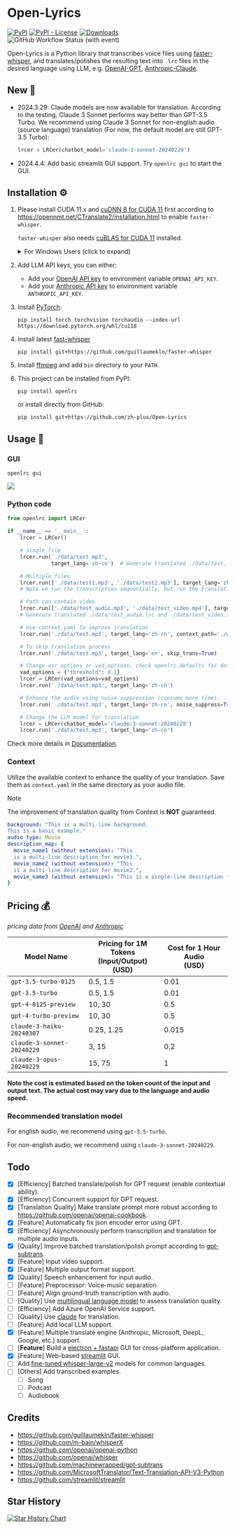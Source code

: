 # Open-Lyrics

[![PyPI](https://img.shields.io/pypi/v/openlrc)](https://pypi.org/project/openlrc/)
[![PyPI - License](https://img.shields.io/pypi/l/openlrc)](https://pypi.org/project/openlrc/)
[![Downloads](https://static.pepy.tech/badge/openlrc)](https://pepy.tech/project/openlrc)
![GitHub Workflow Status (with event)](https://img.shields.io/github/actions/workflow/status/zh-plus/Open-Lyrics/ci.yml)

Open-Lyrics is a Python library that transcribes voice files using
[faster-whisper](https://github.com/guillaumekln/faster-whisper), and translates/polishes the resulting text
into `.lrc` files in the desired language using LLM,
e.g. [OpenAI-GPT](https://github.com/openai/openai-python), [Anthropic-Claude](https://github.com/anthropics/anthropic-sdk-python).

## New 🚨

- 2024.3.29: Claude models are now available for translation. According to the testing, Claude 3 Sonnet performs way
  better than GPT-3.5 Turbo. We recommend using Claude 3 Sonnet for non-english audio (source language) translation (For
  now, the default model
  are still GPT-3.5 Turbo):
    ```python
    lrcer = LRCer(chatbot_model='claude-3-sonnet-20240229')
    ```
- 2024.4.4: Add basic streamlit GUI support. Try `openlrc gui` to start the GUI.

## Installation ⚙️

1. Please install CUDA 11.x and [cuDNN 8 for CUDA 11](https://developer.nvidia.com/cudnn) first according
   to https://opennmt.net/CTranslate2/installation.html to enable `faster-whisper`.

   `faster-whisper` also needs [cuBLAS for CUDA 11](https://developer.nvidia.com/cublas) installed.
   <details>
   <summary>For Windows Users (click to expand)</summary> 

   (For Windows Users only) Windows user can Download the libraries from Purfview's repository:

   Purfview's [whisper-standalone-win](https://github.com/Purfview/whisper-standalone-win) provides the required NVIDIA
   libraries for Windows in a [single archive](https://github.com/Purfview/whisper-standalone-win/releases/tag/libs).
   Decompress the archive and place the libraries in a directory included in the `PATH`.

   </details>


2. Add LLM API keys, you can either:
    - Add your [OpenAI API key](https://platform.openai.com/account/api-keys) to environment variable `OPENAI_API_KEY`.
    - Add your [Anthropic API key](https://console.anthropic.com/settings/keys) to environment
      variable `ANTHROPIC_API_KEY`.

3. Install [PyTorch](https://pytorch.org/get-started/locally/):
   ```shell
   pip install torch torchvision torchaudio --index-url https://download.pytorch.org/whl/cu118
   ```

4. Install latest [fast-whisper](https://github.com/guillaumekln/faster-whisper)
   ```shell
   pip install git+https://github.com/guillaumekln/faster-whisper
   ```

5. Install [ffmpeg](https://ffmpeg.org/download.html) and add `bin` directory
   to your `PATH`.

6. This project can be installed from PyPI:

    ```shell
    pip install openlrc
    ```

   or install directly from GitHub:

    ```shell
    pip install git+https://github.com/zh-plus/Open-Lyrics
    ```

## Usage 🐍

### GUI

```shell
openlrc gui
```

![](https://github.com/zh-plus/openlrc/blob/master/resources/streamlit_app.jpg?raw=true)

### Python code

```python
from openlrc import LRCer

if __name__ == '__main__':
    lrcer = LRCer()

    # Single file
    lrcer.run('./data/test.mp3',
              target_lang='zh-cn')  # Generate translated ./data/test.lrc with default translate prompt.

    # Multiple files
    lrcer.run(['./data/test1.mp3', './data/test2.mp3'], target_lang='zh-cn')
    # Note we run the transcription sequentially, but run the translation concurrently for each file.

    # Path can contain video
    lrcer.run(['./data/test_audio.mp3', './data/test_video.mp4'], target_lang='zh-cn')
    # Generate translated ./data/test_audio.lrc and ./data/test_video.srt

    # Use context.yaml to improve translation
    lrcer.run('./data/test.mp3', target_lang='zh-cn', context_path='./data/context.yaml')

    # To skip translation process
    lrcer.run('./data/test.mp3', target_lang='en', skip_trans=True)

    # Change asr_options or vad_options, check openlrc.defaults for details
    vad_options = {"threshold": 0.1}
    lrcer = LRCer(vad_options=vad_options)
    lrcer.run('./data/test.mp3', target_lang='zh-cn')

    # Enhance the audio using noise suppression (consume more time).
    lrcer.run('./data/test.mp3', target_lang='zh-cn', noise_suppress=True)

    # Change the LLM model for translation
    lrcer = LRCer(chatbot_model='claude-3-sonnet-20240229')
    lrcer.run('./data/test.mp3', target_lang='zh-cn')
```

Check more details in [Documentation](https://zh-plus.github.io/openlrc/#/).

### Context

Utilize the available context to enhance the quality of your translation.
Save them as `context.yaml` in the same directory as your audio file.

> [!NOTE]
> The improvement of translation quality from Context is **NOT** guaranteed.

```yaml
background: "This is a multi-line background.
This is a basic example."
audio_type: Movie
description_map: {
  movie_name1 (without extension): "This
  is a multi-line description for movie1.",
  movie_name2 (without extension): "This
  is a multi-line description for movie2.",
  movie_name3 (without extension): "This is a single-line description for movie 3.",
}
```

## Pricing 💰

*pricing data from [OpenAI](https://openai.com/pricing)
and [Anthropic](https://docs.anthropic.com/claude/docs/models-overview#model-comparison)*

| Model Name                 | Pricing for 1M Tokens <br/>(Input/Output) (USD) | Cost for 1 Hour Audio <br/>(USD) |
|----------------------------|-------------------------------------------------|----------------------------------|
| `gpt-3.5-turbo-0125`       | 0.5, 1.5                                        | 0.01                             |
| `gpt-3.5-turbo`            | 0.5, 1.5                                        | 0.01                             |
| `gpt-4-0125-preview`       | 10, 30                                          | 0.5                              |
| `gpt-4-turbo-preview`      | 10, 30                                          | 0.5                              |
| `claude-3-haiku-20240307`  | 0.25, 1.25                                      | 0.015                            |
| `claude-3-sonnet-20240229` | 3, 15                                           | 0.2                              |
| `claude-3-opus-20240229`   | 15, 75                                          | 1                                |

**Note the cost is estimated based on the token count of the input and output text.
The actual cost may vary due to the language and audio speed.**

### Recommended translation model

For english audio, we recommend using `gpt-3.5-turbo`.

For non-english audio, we recommend using `claude-3-sonnet-20240229`.

## Todo

- [x] [Efficiency] Batched translate/polish for GPT request (enable contextual ability).
- [x] [Efficiency] Concurrent support for GPT request.
- [x] [Translation Quality] Make translate prompt more robust according to https://github.com/openai/openai-cookbook.
- [x] [Feature] Automatically fix json encoder error using GPT.
- [x] [Efficiency] Asynchronously perform transcription and translation for multiple audio inputs.
- [x] [Quality] Improve batched translation/polish prompt according
  to [gpt-subtrans](https://github.com/machinewrapped/gpt-subtrans).
- [x] [Feature] Input video support.
- [X] [Feature] Multiple output format support.
- [x] [Quality] Speech enhancement for input audio.
- [ ] [Feature] Preprocessor: Voice-music separation.
- [ ] [Feature] Align ground-truth transcription with audio.
- [ ] [Quality]
  Use [multilingual language model](https://www.sbert.net/docs/pretrained_models.html#multi-lingual-models) to assess
  translation quality.
- [ ] [Efficiency] Add Azure OpenAI Service support.
- [ ] [Quality] Use [claude](https://www.anthropic.com/index/introducing-claude) for translation.
- [ ] [Feature] Add local LLM support.
- [X] [Feature] Multiple translate engine (Anthropic, Microsoft, DeepL, Google, etc.) support.
- [ ] [**Feature**] Build
  a [electron + fastapi](https://ivanyu2021.hashnode.dev/electron-django-desktop-app-integrate-javascript-and-python)
  GUI for cross-platform application.
- [x] [Feature] Web-based [streamlit](https://streamlit.io/) GUI.
- [ ] Add [fine-tuned whisper-large-v2](https://huggingface.co/models?search=whisper-large-v2) models for common
  languages.
- [ ] [Others] Add transcribed examples.
    - [ ] Song
    - [ ] Podcast
    - [ ] Audiobook

## Credits

- https://github.com/guillaumekln/faster-whisper
- https://github.com/m-bain/whisperX
- https://github.com/openai/openai-python
- https://github.com/openai/whisper
- https://github.com/machinewrapped/gpt-subtrans
- https://github.com/MicrosoftTranslator/Text-Translation-API-V3-Python
- https://github.com/streamlit/streamlit

## Star History

[![Star History Chart](https://api.star-history.com/svg?repos=zh-plus/Open-Lyrics&type=Date)](https://star-history.com/#zh-plus/Open-Lyrics&Date)
